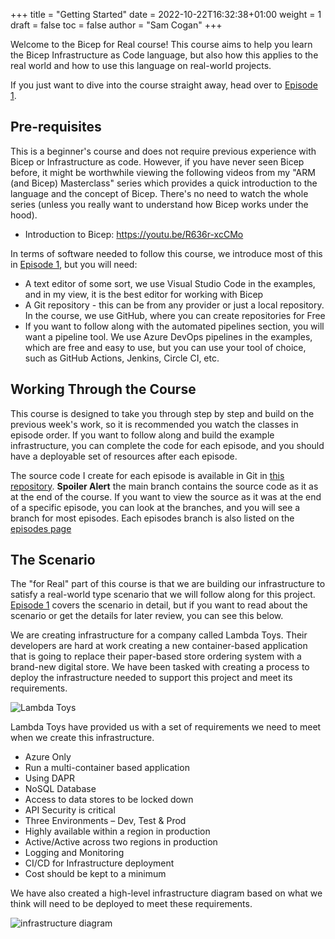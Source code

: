 +++
title = "Getting Started"
date = 2022-10-22T16:32:38+01:00
weight = 1
draft = false
toc = false
author = "Sam Cogan"
+++

Welcome to the Bicep for Real course! This course aims to help you learn the Bicep Infrastructure as Code language, but also how this applies to the real world and how to use this language on real-world projects. 

If you just want to dive into the course straight away, head over to [Episode 1](/docs/episode-1/).

## Pre-requisites

This is a beginner's course and does not require previous experience with Bicep or Infrastructure as code. However, if you have never seen Bicep before, it might be worthwhile viewing the following videos from my "ARM (and Bicep) Masterclass" series which provides a quick introduction to the language and the concept of Bicep. There's no need to watch the whole series (unless you really want to understand how Bicep works under the hood).

- Introduction to Bicep: https://youtu.be/R636r-xcCMo

In terms of software needed to follow this course, we introduce most of this in [Episode 1](/docs/episode-1/), but you will need:

- A text editor of some sort, we use Visual Studio Code in the examples, and in my view, it is the best editor for working with Bicep
- A Git repository - this can be from any provider or just a local repository. In the course, we use GitHub, where you can create repositories for Free
- If you want to follow along with the automated pipelines section, you will want a pipeline tool. We use Azure DevOps pipelines in the examples, which are free and easy to use, but you can use your tool of choice, such as GitHub Actions, Jenkins, Circle CI, etc.

## Working Through the Course

This course is designed to take you through step by step and build on the previous week's work, so it is recommended you watch the classes in episode order. If you want to follow along and build the example infrastructure, you can complete the code for each episode, and you should have a deployable set of resources after each episode.

The source code I create for each episode is available in Git in [this repository](https://github.com/sam-cogan/lambda-toys-api-infrastructure). **Spoiler Alert** the main branch contains the source code as it as at the end of the course. If you want to view the source as it was at the end of a specific episode, you can look at the branches, and you will see a branch for most episodes. Each episodes branch is also listed on the [episodes page](/docs)


## The Scenario

The "for Real" part of this course is that we are building our infrastructure to satisfy a real-world type scenario that we will follow along for this project. [Episode 1](/docs/episode-1/) covers the scenario in detail, but if you want to read about the scenario or get the details for later review, you can see this below.

 We are creating infrastructure for a company called Lambda Toys. Their developers are hard at work creating a new container-based application that is going to replace their paper-based store ordering system with a brand-new digital store. We have been tasked with creating a process to deploy the infrastructure needed to support this project and meet its requirements.

![Lambda Toys](/images/lambda.png)

Lambda Toys have provided us with a set of requirements we need to meet when we create this infrastructure.

- Azure Only
- Run a multi-container based application
- Using DAPR
- NoSQL Database
- Access to data stores to be locked down
- API Security is critical
- Three Environments – Dev, Test & Prod
- Highly available within a region in production
- Active/Active across two regions in production
- Logging and Monitoring
- CI/CD for Infrastructure deployment
- Cost should be kept to a minimum


We have also created a high-level infrastructure diagram based on what we think will need to be deployed to meet these requirements.

![infrastructure diagram](/images/network.png)